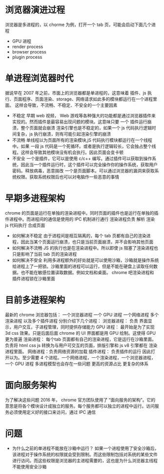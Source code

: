 # 浏览器演进过程
浏览器是多进程的，以 chorme 为例，打开一个 tab 页，可能会启动下面几个进程
- GPU 进程
- render process
- browser process
- plugin process

# 单进程浏览器时代
据说早在 2007 年之前，市面上的浏览器都是单进程的，这意味着 插件、js 执行、页面程序、页面渲染、storage、网络请求如此多的模块都运行在一个进程里面。
这样会导致，不流畅、不稳定、不安全的一个主要因素
- 不稳定
早期 web 视频， Web 游戏等各种强大的功能都是通过浏览器插件来实现的。然而插件是最容易出现问题的模块。这意味只要 一个 插件运行崩溃，整个页面就会崩溃
渲染引擎也是不稳定的，如果一个 js 代码执行逻辑时间复杂，js 执行崩溃，则有可能引起渲染引擎的崩溃
- 不流畅
单线程以为页面所有的渲染模块,jS 代码执行模块都运行在一个线程中。如果 一段 js 代码是一个死循环。或者是执行逻辑较长，它会独占整个线程。这样会导致其他模块没有机会执行。因此页面会变卡顿
- 不安全
一个是插件，它可以是使用 c/c++ 编写。通过插件可以获取到操作系统，因此当一个插件运行时，这个插件可以完全操作你的操作系统，获取用户密码。释放病毒，恶意揣改
一个是页面脚本。可以通过浏览器的漏洞来获取系统权限。获取系统权限后也可以对电脑作一些恶意的事情

# 早期多进程架构
chrome 的页面是运行在单独的渲染进程中。同时页面的插件也是运行在单独的插件进程中。而进程间的通信是使用的 IPC 机制进行通行
渲染进程负责 解析 渲染 js 代码执行 合成页面

- 如何解决不稳定
由于进程间是相互隔离的，每个 tab 页都有自己的渲染进程，因此当某个页面运行崩溃，也只是当前页面崩溃，并不会影响其他页面
- 如何解决不流畅
JS 的执行也是在渲染进程中。所以即使 js 阻塞了渲染进程也只是影响了当前 tab 页的渲染进程
- 如何解决不安全
利用多进程额外的好处就是可以使用沙箱，沙箱就是操作系统给进程上了一把锁。沙箱里面的进程可以运行，但是不能在硬盘上读取任何数据。也不能在敏感位置读取数据。例如文档和桌面。 chrome 吧渲染进程和 插件进程锁在沙箱里面

# 目前多进程架构
最新的 chrome 浏览器包括： 一个浏览器进程 一个 GPU 进程 一个网络进程 多个渲染进程 以及多个插件进程
分别介绍下几个进程：
浏览器进程： 负责 界面显示，用户交互，子进程管理，同时提供存储能力
GPU 进程： 最开始是为了实现 3d css 效果。只是后面后面 chrome 的 UI 界面都是用 GPU 绘制。这使得 GPU 更为普遍
渲染进程： 每个tab 页面都有自己的渲染进程，它是运行在沙箱里面。负责将 html css js 转换为与用户可交互的页面，排版引擎和 js v8 引擎都在 渲染进程里面。
网络进程：负责网络资源的加载
插件进程： 负责插件的运行
因此打开以为。至少需要 4 个进程。一个网络进程，一个渲染进程，一个浏览器进程，一个 GPU 进程
多进程模型也会存在一些问题
更高的资源占比
更复杂的体系

# 面向服务架构
为了解决这些问题 2016 年， chrome 官方团队使用了 “面向服务的架构”。它的意思是将各个模块设计成独立的服务。每个服务都可以独立的进程中运行。访问服务必须使用定义好的接口来访问，通过 IPC 通信

# 问题
- 为什么之前的单进程不能放在沙箱中运行？
如果一个进程使用了安全沙箱后，该进程对于操作系统的权限就会受到限制。而这些限制包括对系统的某些文件进行访问。而这些权限是浏览器的主进程需要的，这也是为什么浏览器主线程不能使用安全沙箱
